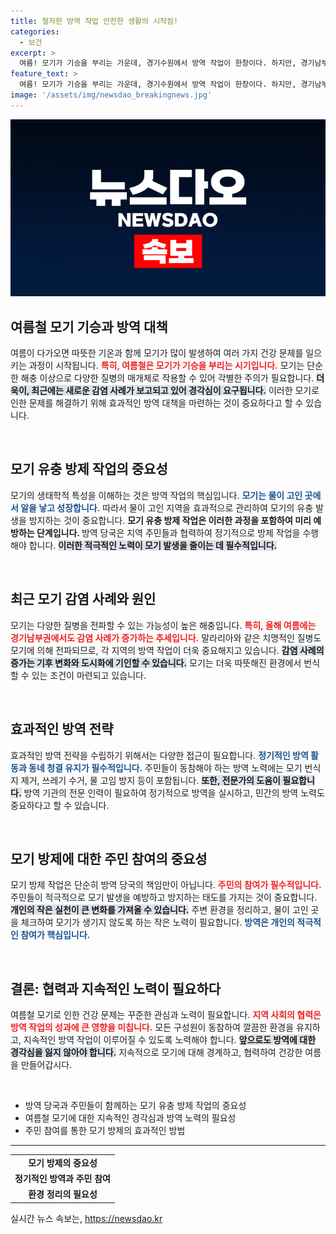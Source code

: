 ```yaml
---
title: 철저한 방역 작업 안전한 생활의 시작점!
categories:
  - 보건
excerpt: >
  여름! 모기가 기승을 부리는 가운데, 경기수원에서 방역 작업이 한창이다. 하지만, 경기남부에서도 말라리아 감염 사례가 급증하고 있다. 경각심을 높여야 할 때!
feature_text: >
  여름! 모기가 기승을 부리는 가운데, 경기수원에서 방역 작업이 한창이다. 하지만, 경기남부에서도 말라리아 감염 사례가 급증하고 있다. 경각심을 높여야 할 때!
image: '/assets/img/newsdao_breakingnews.jpg'
---
```


<p><img src="/assets/img/newsdao_breakingnews.jpg" alt="implanttips 속보" /></p>

<h2 data-ke-size="size26">여름철 모기 기승과 방역 대책</h2>

<p data-ke-size="size16">여름이 다가오면 따뜻한 기온과 함께 모기가 많이 발생하여 여러 가지 건강 문제를 일으키는 과정이 시작됩니다. <b><span style="color: #ee2323;">특히, 여름철은 모기가 기승을 부리는 시기입니다.</span></b> 모기는 단순한 해충 이상으로 다양한 질병의 매개체로 작용할 수 있어 각별한 주의가 필요합니다. <b><span style="background-color: #21538527;">더욱이, 최근에는 새로운 감염 사례가 보고되고 있어 경각심이 요구됩니다.</span></b> 이러한 모기로 인한 문제를 해결하기 위해 효과적인 방역 대책을 마련하는 것이 중요하다고 할 수 있습니다. </p>

<p data-ke-size="size16">&nbsp;</p>

<h2 data-ke-size="size26">모기 유충 방제 작업의 중요성</h2>

<p data-ke-size="size16">모기의 생태학적 특성을 이해하는 것은 방역 작업의 핵심입니다. <b><span style="color: #1a5490;">모기는 물이 고인 곳에서 알을 낳고 성장합니다.</span></b> 따라서 물이 고인 지역을 효과적으로 관리하여 모기의 유충 발생을 방지하는 것이 중요합니다. <b><span style="ee2323;">모기 유충 방제 작업은 이러한 과정을 포함하여 미리 예방하는 단계입니다. </span></b> 방역 당국은 지역 주민들과 협력하여 정기적으로 방제 작업을 수행해야 합니다. <b><span style="background-color: #21538527;">이러한 적극적인 노력이 모기 발생을 줄이는 데 필수적입니다.</span></b> </p>

<p data-ke-size="size16">&nbsp;</p>

<h2 data-ke-size="size26">최근 모기 감염 사례와 원인</h2>

<p data-ke-size="size16">모기는 다양한 질병을 전파할 수 있는 가능성이 높은 해충입니다. <b><span style="color: #ee2323;">특히, 올해 여름에는 경기남부권에서도 감염 사례가 증가하는 추세입니다.</span></b> 말라리아와 같은 치명적인 질병도 모기에 의해 전파되므로, 각 지역의 방역 작업이 더욱 중요해지고 있습니다. <b><span style="background-color: #21538527;">감염 사례의 증가는 기후 변화와 도시화에 기인할 수 있습니다.</span></b> 모기는 더욱 따뜻해진 환경에서 번식할 수 있는 조건이 마련되고 있습니다. </p>

<p data-ke-size="size16">&nbsp;</p>

<h2 data-ke-size="size26">효과적인 방역 전략</h2>

<p data-ke-size="size16">효과적인 방역 전략을 수립하기 위해서는 다양한 접근이 필요합니다. <b><span style="color: #1a5490;">정기적인 방역 활동과 동네 청결 유지가 필수적입니다.</span></b> 주민들이 동참해야 하는 방역 노력에는 모기 번식지 제거, 쓰레기 수거, 물 고임 방지 등이 포함됩니다. <b><span style="background-color: #21538527;">또한, 전문가의 도움이 필요합니다.</span></b> 방역 기관의 전문 인력이 필요하여 정기적으로 방역을 실시하고, 민간의 방역 노력도 중요하다고 할 수 있습니다. </p>

<p data-ke-size="size16">&nbsp;</p>

<h2 data-ke-size="size26">모기 방제에 대한 주민 참여의 중요성</h2>

<p data-ke-size="size16">모기 방제 작업은 단순히 방역 당국의 책임만이 아닙니다. <b><span style="color: #ee2323;">주민의 참여가 필수적입니다.</span></b> 주민들이 적극적으로 모기 발생을 예방하고 방지하는 태도를 가지는 것이 중요합니다. <b><span style="background-color: #21538527;"> 개인의 작은 실천이 큰 변화를 가져올 수 있습니다.</span></b> 주변 환경을 정리하고, 물이 고인 곳을 체크하여 모기가 생기지 않도록 하는 작은 노력이 필요합니다. <b><span style="color: #1a5490;">방역은 개인의 적극적인 참여가 핵심입니다.</span></b> </p>

<p data-ke-size="size16">&nbsp;</p>

<h2 data-ke-size="size26">결론: 협력과 지속적인 노력이 필요하다</h2>

<p data-ke-size="size16">여름철 모기로 인한 건강 문제는 꾸준한 관심과 노력이 필요합니다. <b><span style="color: #ee2323;">지역 사회의 협력은 방역 작업의 성과에 큰 영향을 미칩니다.</span></b> 모든 구성원이 동참하여 깔끔한 환경을 유지하고, 지속적인 방역 작업이 이루어질 수 있도록 노력해야 합니다. <b><span style="background-color: #21538527;">앞으로도 방역에 대한 경각심을 잃지 않아야 합니다.</span></b> 지속적으로 모기에 대해 경계하고, 협력하여 건강한 여름을 만들어갑시다. </p>

<p data-ke-size="size16">&nbsp;</p>

<ul>
    <li>방역 당국과 주민들이 함께하는 모기 유충 방제 작업의 중요성</li>
    <li>여름철 모기에 대한 지속적인 경각심과 방역 노력의 필요성</li>
    <li>주민 참여를 통한 모기 방제의 효과적인 방법</li>
</ul>

<hr />

<table>
    <tr>
        <td style="text-align: center; height: 17px;"><b>모기 방제의 중요성</b></td>
    </tr>
    <tr>
        <td style="text-align: center; height: 17px;"><b>정기적인 방역과 주민 참여</b></td>
    </tr>
    <tr>
        <td style="text-align: center; height: 17px;"><b>환경 정리의 필요성</b></td>
    </tr>
</table>
실시간 뉴스 속보는, <a href="https://newsdao.kr" rel="dofollow">https://newsdao.kr</a>


